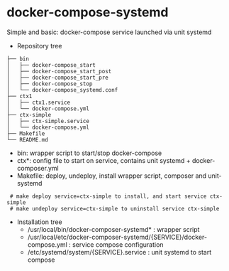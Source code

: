 # docker-compose-systemd

Simple and basic: docker-compose service launched via unit systemd

* Repository tree

```
├── bin
│   ├── docker-compose_start
│   ├── docker-compose_start_post
│   ├── docker-compose_start_pre
│   ├── docker-compose_stop
│   └── docker-compose_systemd.conf
├── ctx1
│   ├── ctx1.service
│   └── docker-compose.yml
├── ctx-simple
│   ├── ctx-simple.service
│   └── docker-compose.yml
├── Makefile
└── README.md
```

* bin: wrapper script to start/stop docker-compose
* ctx*: config file to start on service, contains unit systemd + docker-composer.yml
* Makefile: deploy, undeploy, install wrapper script, composer and unit-systemd

```
 # make deploy service=ctx-simple to install, and start service ctx-simple
 # make undeploy service=ctx-simple to uninstall service ctx-simple
```


* Installation tree
  * /usr/local/bin/docker-composer-systemd* : wrapper script
  * /usr/local/etc/docker-composer-systemd/{SERVICE}/docker-compose.yml : service compose configuration
  * /etc/systemd/system/{SERVICE}.service : unit systemd to start compose


